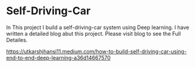 # Self-Driving-Car


In This project I build a self-driving-car system using Deep learning.
I have written a detailed blog abut this project. Please visit blog to see the Full Detailes.

https://utkarshjhansi11.medium.com/how-to-build-self-driving-car-using-end-to-end-deep-learning-a36d14667570
